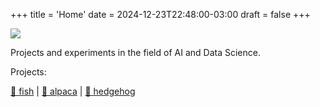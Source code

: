 +++
title = 'Home'
date = 2024-12-23T22:48:00-03:00
draft = false
+++

![](/Gemini_Generated_Image_kcpi11kcpi11kcpi.jpg)

Projects and experiments in the field of AI and Data Science.

Projects:

[🐠 fish](https://fish.dkko.me "a metadata explorer for IBGE's SIDRA") |
[🦙 alpaca](https://alpaca.dkko.me "a metadata explorer for DATASUS' microdata files in the FTP server") |
[🦔 hedgehog](https://hedgehog.dkko.me "a metadata explorer for Brazil's Central Bank's SGS")
